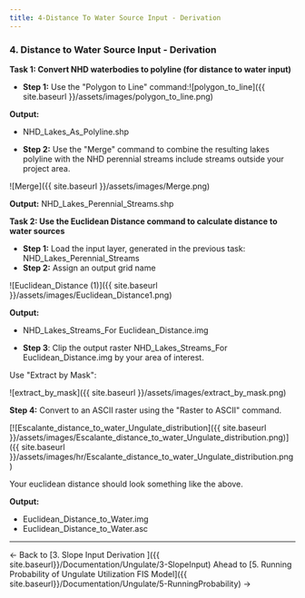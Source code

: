 ```yaml
---
title: 4-Distance To Water Source Input - Derivation
---
```


### 4. Distance to Water Source Input - Derivation

**Task 1: Convert NHD waterbodies to polyline (for distance to water input)**

- **Step 1:** Use the "Polygon to Line" command:![polygon_to_line]({{ site.baseurl }}/assets/images/polygon_to_line.png)

**Output:**

- NHD_Lakes_As_Polyline.shp


- **Step 2:** Use the "Merge" command to combine the resulting lakes polyline with the NHD perennial streams include streams outside your project area.

![Merge]({{ site.baseurl }}/assets/images/Merge.png)

**Output:** NHD_Lakes_Perennial_Streams.shp



**Task 2: Use the Euclidean Distance command to calculate distance to water sources**

- **Step 1:** Load the input layer, generated in the previous task: NHD_Lakes_Perennial_Streams
- **Step 2:** Assign an output grid name

![Euclidean_Distance (1)]({{ site.baseurl }}/assets/images/Euclidean_Distance1.png)

**Output:**

- NHD_Lakes_Streams_For Euclidean_Distance.img


- **Step 3**: Clip the output raster NHD_Lakes_Streams_For Euclidean_Distance.img by your area of interest.

Use "Extract by Mask":

![extract_by_mask]({{ site.baseurl }}/assets/images/extract_by_mask.png)

**Step 4:** Convert to an ASCII raster using the "Raster to ASCII" command.

[![Escalante_distance_to_water_Ungulate_distribution]({{ site.baseurl }}/assets/images/Escalante_distance_to_water_Ungulate_distribution.png)]({{ site.baseurl }}/assets/images/hr/Escalante_distance_to_water_Ungulate_distribution.png)

Your euclidean distance should look something like the above.

**Output:** 

- Euclidean_Distance_to_Water.img
- Euclidean_Distance_to_Water.asc

------

← Back to [3. Slope Input Derivation ]({{ site.baseurl}}/Documentation/Ungulate/3-SlopeInput)        Ahead to [5. Running Probability of Ungulate Utilization FIS Model]({{ site.baseurl}}/Documentation/Ungulate/5-RunningProbability) →
